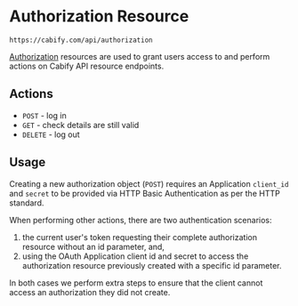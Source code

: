
# Authorization Resource

`https://cabify.com/api/authorization`

[Authorization](#authorization) resources are used to grant users access to and perform actions on Cabify API resource endpoints.

## Actions

 * `POST` - log in
 * `GET` - check details are still valid
 * `DELETE` - log out

## Usage

Creating a new authorization object (`POST`) requires an Application `client_id` and `secret` to be provided via HTTP Basic Authentication as per the HTTP standard.

When performing other actions, there are two authentication scenarios:

 1. the current user's token requesting their complete authorization resource without an id parameter, and,
 2. using the OAuth Application client id and secret to access the authorization resource previously created with a specific id parameter.

In both cases we perform extra steps to ensure that the client cannot access an authorization they did not create.

